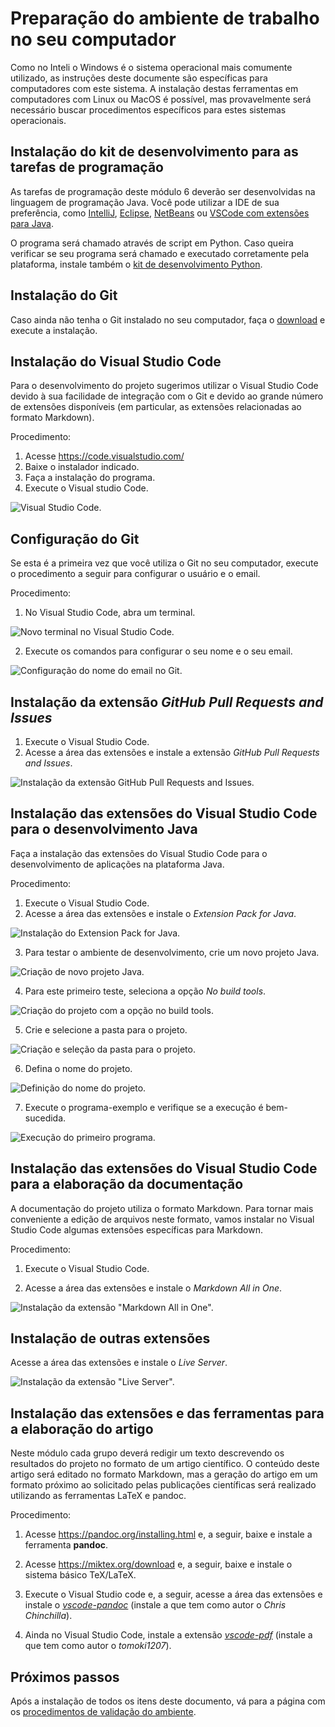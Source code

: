 # Preparação do ambiente de trabalho no seu computador

Como no Inteli o Windows é o sistema operacional mais comumente utilizado, as instruções deste documente são específicas para computadores com este sistema. A instalação destas ferramentas em computadores com Linux ou MacOS é possível, mas provavelmente será necessário buscar procedimentos específicos para estes sistemas operacionais.

## Instalação do kit de desenvolvimento para as tarefas de programação

As tarefas de programação deste módulo 6 deverão ser desenvolvidas na linguagem de programação Java. Você pode utilizar a IDE de sua preferência, como [IntelliJ](https://www.jetbrains.com/pt-br/idea/), [Eclipse](https://www.eclipse.org/), [NetBeans](https://netbeans.apache.org) ou [VSCode com extensões para Java](https://code.visualstudio.com/docs/languages/java).

O programa será chamado através de script em Python. Caso queira verificar se seu programa será chamado e executado corretamente pela plataforma, instale também o [kit de desenvolvimento Python](https://www.python.org/downloads/).


## Instalação do Git

Caso ainda não tenha o Git instalado no seu computador, faça o [download](https://git-scm.com/downloads) e execute a instalação.

## Instalação do Visual Studio Code

Para o desenvolvimento do projeto sugerimos utilizar o Visual Studio Code devido à sua facilidade de integração com o Git e devido ao grande número de extensões disponíveis (em particular, as extensões relacionadas ao formato Markdown).

Procedimento:

1. Acesse https://code.visualstudio.com/
2. Baixe o instalador indicado.
3. Faça a instalação do programa.
4. Execute o Visual studio Code.
   
![Visual Studio Code.](./img/vscode.png)
   

## Configuração do Git

Se esta é a primeira vez que você utiliza o Git no seu computador, execute o procedimento a seguir para configurar o usuário e o email.

Procedimento:

1. No Visual Studio Code, abra um terminal.

![Novo terminal no Visual Studio Code.](./img/vscode-new-terminal.png)

2. Execute os comandos para configurar o seu nome e o seu email.

![Configuração do nome do email no Git.](./img/vscode-git-config.png)

## Instalação da extensão *GitHub Pull Requests and Issues*

1. Execute o Visual Studio Code.
2. Acesse a área das extensões e instale a extensão *GitHub Pull Requests and Issues*.

![Instalação da extensão GitHub Pull Requests and Issues.](./img/vscode-ext-github.png)

## Instalação das extensões do Visual Studio Code para o desenvolvimento Java

Faça a instalação das extensões do Visual Studio Code para o desenvolvimento de aplicações na plataforma Java.

Procedimento:

1. Execute o Visual Studio Code.
2. Acesse a área das extensões e instale o *Extension Pack for Java*.

![Instalação do Extension Pack for Java.](./img/vscode-extensions-java.png)

3. Para testar o ambiente de desenvolvimento, crie um novo projeto Java.

![Criação de novo projeto Java.](./img/vscode-create-java-project.png)

4. Para este primeiro teste, seleciona a opção *No build tools*.

![Criação do projeto com a opção no build tools.](./img/vscode-create-java-project-no-build-tools.png)

5. Crie e selecione a pasta para o projeto.

![Criação e seleção da pasta para o projeto.](./img/vscode-create-java-project-select-folder.png)

6. Defina o nome do projeto.

![Definição do nome do projeto.](./img/vscode-create-java-project-define-name.png)

7. Execute o programa-exemplo e verifique se a execução é bem-sucedida.

![Execução do primeiro programa.](./img/vscode-create-java-project-execution.png)


## Instalação das extensões do Visual Studio Code para a elaboração da documentação

A documentação do projeto utiliza o formato Markdown. Para tornar mais conveniente a edição de arquivos neste formato, vamos instalar no Visual Studio Code algumas extensões específicas para Markdown.

Procedimento:

1. Execute o Visual Studio Code.

2. Acesse a área das extensões e instale o *Markdown All in One*.

![Instalação da extensão "Markdown All in One".](./img/vscode-markdown-extension.png)


## Instalação de outras extensões

Acesse a área das extensões e instale o *Live Server*.

![Instalação da extensão "Live Server".](.img/../img/vscode-extensions-live-server.png)

## Instalação das extensões e das ferramentas para a elaboração do artigo

Neste módulo cada grupo deverá redigir um texto descrevendo os resultados do projeto no formato de um artigo científico. O conteúdo deste artigo será editado no formato Markdown, mas a geração do artigo em um formato próximo ao solicitado pelas publicações científicas será realizado utilizando as ferramentas LaTeX e pandoc.

Procedimento:

1. Acesse https://pandoc.org/installing.html e, a seguir, baixe e instale a ferramenta **pandoc**.

2. Acesse https://miktex.org/download e, a seguir, baixe e instale o sistema básico TeX/LaTeX.

3. Execute o Visual Studio code e, a seguir, acesse a área das extensões e instale o [*vscode-pandoc*](https://marketplace.visualstudio.com/items?itemName=ChrisChinchilla.vscode-pandoc) (instale a que tem como autor o *Chris Chinchilla*).

4. Ainda no Visual Studio Code, instale a extensão [*vscode-pdf*](https://marketplace.visualstudio.com/items?itemName=tomoki1207.pdf) (instale a que tem como autor o *tomoki1207*).


## Próximos passos

Após a instalação de todos os itens deste documento, vá para a página com os [procedimentos de validação do ambiente](./validacao_aluno.md).